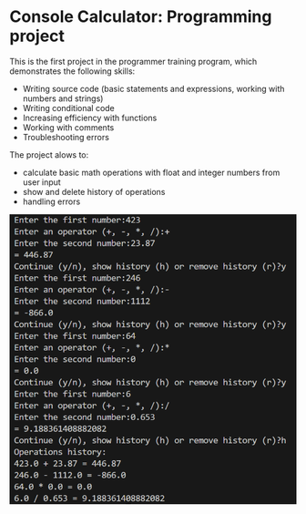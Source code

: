 # Console Calculator: Programming project
This is the first project in the programmer training program, which demonstrates the following skills: 
  - Writing source code (basic statements and expressions, working with numbers and strings)
  - Writing conditional code
  - Increasing efficiency with functions
  - Working with comments
  - Troubleshooting errors

The project alows to:
 - calculate basic math operations with float and integer numbers from user input
 - show and delete history of operations
 - handling errors

![Screenshot](/screenshot.png)
